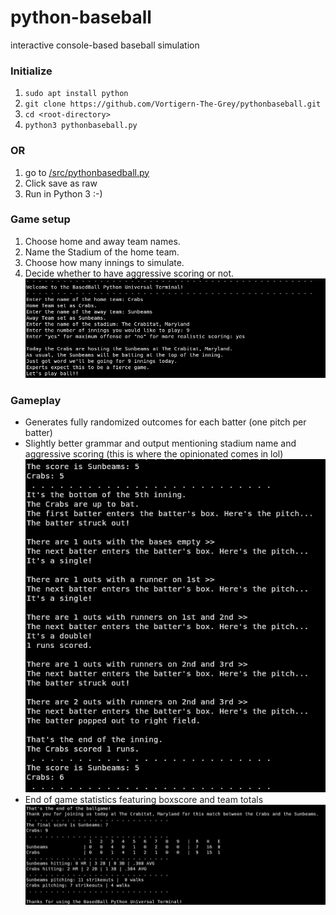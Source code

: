 # python-baseball
interactive console-based baseball simulation

### Initialize
1. `sudo apt install python`
2. `git clone https://github.com/Vortigern-The-Grey/pythonbaseball.git`
3. `cd <root-directory>`
4. `python3 pythonbaseball.py`

### OR
1. go to [/src/pythonbasedball.py](/src/pythonbasedball.py)
2. Click save as raw
3. Run in Python 3 :-)

### Game setup
1. Choose home and away team names.
2. Name the Stadium of the home team.
2. Choose how many innings to simulate.
4. Decide whether to have aggressive scoring or not.
![](/images/setup1.png)


### Gameplay
 - Generates fully randomized outcomes for each batter (one pitch per batter)
 - Slightly better grammar and output mentioning stadium name and aggressive scoring (this is where the opinionated comes in lol)
![](/images/gameplay.png)
 - End of game statistics featuring boxscore and team totals
 ![](/images/endgame.png)
